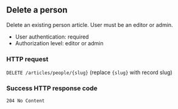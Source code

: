## <a name="people_delete"></a>Delete a person

Delete an existing person article. User must be an editor or admin.

* User authentication: required
* Authorization level: editor or admin

### HTTP request

`DELETE /articles/people/{slug}` (replace `{slug}` with record slug)

### Success HTTP response code

`204 No Content`

